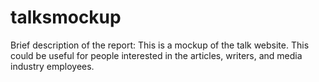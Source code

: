 # talksmockup
Brief description of the report:
This is a mockup of the talk website. This could be useful for people interested in the articles, writers, and media industry employees.
